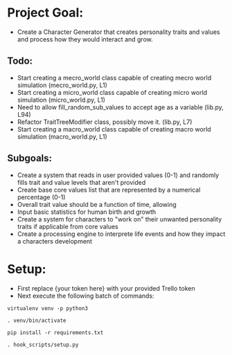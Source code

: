 # Project Goal:
* Create a Character Generator that creates personality traits and values and process how they would interact and grow.
## Todo:
* Start creating a mecro_world class capable of creating mecro world simulation (mecro_world.py, L1)
* Start creating a micro_world class capable of creating micro world simulation (micro_world.py, L1)
* Need to allow fill_random_sub_values to accept age as a variable (lib.py, L94)
* Refactor TraitTreeModifier class, possibly move it. (lib.py, L7)
* Start creating a macro_world class capable of creating macro world simulation (macro_world.py, L1)
## Subgoals:
* Create a system that reads in user provided values (0-1) and randomly fills trait and value levels that aren't provided
* Create base core values list that are represented by a numerical percentage (0-1)
* Overall trait value should be a function of time, allowing 
* Input basic statistics for human birth and growth
* Create a system for characters to "work on" their unwanted personality traits if applicable from core values
* Create a processing engine to interprete life events and how they impact a characters development
# Setup:
* First replace {your token here} with your provided Trello token
* Next execute the following batch of commands:
```
virtualenv venv -p python3
```
```
. venv/bin/activate
```
```
pip install -r requirements.txt
```
```
. hook_scripts/setup.py
```
